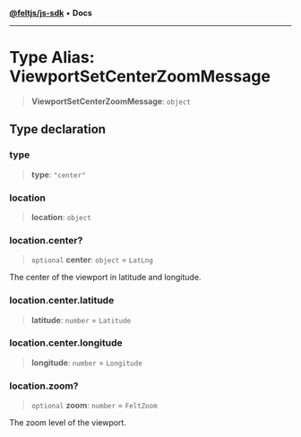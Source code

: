 [**@feltjs/js-sdk**](../../README.md) • **Docs**

***

# Type Alias: ViewportSetCenterZoomMessage

> **ViewportSetCenterZoomMessage**: `object`

## Type declaration

### type

> **type**: `"center"`

### location

> **location**: `object`

### location.center?

> `optional` **center**: `object` = `LatLng`

The center of the viewport in latitude and longitude.

### location.center.latitude

> **latitude**: `number` = `Latitude`

### location.center.longitude

> **longitude**: `number` = `Longitude`

### location.zoom?

> `optional` **zoom**: `number` = `FeltZoom`

The zoom level of the viewport.
